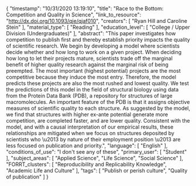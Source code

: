 {
    "timestamp": "10/31/2020 13:19:10",
    "title": "Race to the Bottom: Competition and Quality in Science",
    "link_to_resource": "http://dx.doi.org/10.1093/qje/qjaf010",
    "creators": [
        "Ryan Hill and Caroline Stein"
    ],
    "material_type": [
        "Reading"
    ],
    "education_level": [
        "College / Upper Division (Undergraduates)"
    ],
    "abstract": "This paper investigates how competition to publish first and thereby establish priority impacts the quality of scientific research. We begin by developing a model where scientists decide whether and how long to work on a given project. When deciding how long to let their projects mature, scientists trade off the marginal benefit of higher quality research against the marginal risk of being preempted. The most important (highest potential) projects are the most competitive because they induce the most entry. Therefore, the model predicts these projects are also the most rushed and lowest quality. We test the predictions of this model in the field of structural biology using data from the Protein Data Bank (PDB), a repository for structures of large macromolecules. An important feature of the PDB is that it assigns objective measures of scientific quality to each structure. As suggested by the model, we find that structures with higher ex-ante potential generate more competition, are completed faster, and are lower quality. Consistent with the model, and with a causal interpretation of our empirical results, these relationships are mitigated when we focus on structures deposited by scientists who \u2013 by nature of their employment position \u2013 are less focused on publication and priority.",
    "language": [
        "English"
    ],
    "conditions_of_use": "I don't see any of these",
    "primary_user": [
        "Student"
    ],
    "subject_areas": [
        "Applied Science",
        "Life Science",
        "Social Science"
    ],
    "FORRT_clusters": [
        "Reproducibility and Replicability Knowledge",
        "Academic Life and Culture"
    ],
    "tags": [
        "Publish or perish culture",
        "Quality of publication"
    ]
}